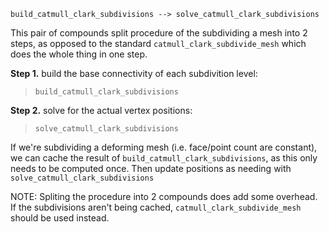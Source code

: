 ```
build_catmull_clark_subdivisions --> solve_catmull_clark_subdivisions
```

This pair of compounds split procedure of the subdividing a mesh into 2 steps, as opposed to the standard `catmull_clark_subdivide_mesh` which does the whole thing in one step.

**Step 1.** build the base connectivity of each subdivition level:
> `build_catmull_clark_subdivisions`


**Step 2.** solve for the actual vertex positions:

> `solve_catmull_clark_subdivisions`


If we're subdividing a deforming mesh (i.e. face/point count are constant), we can cache the result of `build_catmull_clark_subdivisions`, as this only needs to be computed once. Then update positions as needing with `solve_catmull_clark_subdivisions`

NOTE: Spliting the procedure into 2 compounds does add some overhead. If the subdivisions aren't being cached, `catmull_clark_subdivide_mesh` should be used instead.